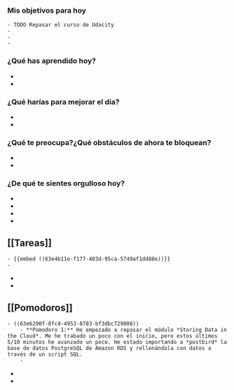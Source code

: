 ### Mis objetivos para hoy
	- TODO Repasar el curso de Udacity
	-
	-
	-
### ¿Qué has aprendido hoy?
-
-
### ¿Qué harías para mejorar el día?
-
-
### ¿Qué te preocupa?¿Qué obstáculos de ahora te bloquean?
-
-
### ¿De qué te sientes orgulloso hoy?
-
-
-
-
## [[Tareas]]
	- {{embed ((63e4b11e-f177-403d-95ca-5749af1dd88e))}}
	-
-
-
## [[Pomodoros]]
	- ((63e6290f-8fc4-4953-8783-bf3dbc729008))
		- **Pomodoro 1:** He empezado a repasar el módulo *Storing Data in the Cloud*. Me he trabado un poco con el inicio, pero estos últimos 5/10 minutos he avanzado un poco. He estado importando a *postbird* la base de datos PostgreSQL de Amazon RDS y rellenándola con datos a través de un script SQL.
		-
-
-